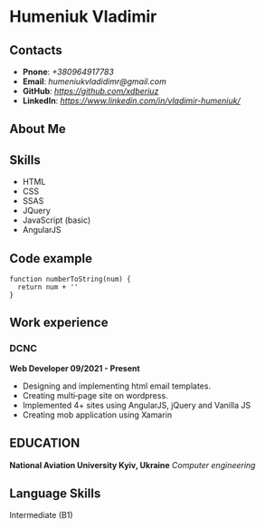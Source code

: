 # Humeniuk Vladimir
## Contacts 
* __Pnone__: _+380964917783_
* __Email__: _humeniukvladidimr@gmail.com_
* __GitHub__: _https://github.com/xdberiuz_
* __LinkedIn__: _https://www.linkedin.com/in/vladimir-humeniuk/_

## About Me
## Skills 
* HTML
* CSS
* SSAS
* JQuery
* JavaScript (basic)
* AngularJS
## Code example
```
function numberToString(num) {
  return num + ''
}
```
## Work experience

### DCNC   
__Web Developer 09/2021 - Present__
* Designing and implementing html email templates. 
* Creating multi‑page site on wordpress. 
* Implemented 4+ sites using AngularJS, jQuery and Vanilla JS 
* Creating mob application using Xamarin

## EDUCATION
__National Aviation University Kyiv, Ukraine__
_Computer engineering_

## Language Skills
Intermediate (B1)